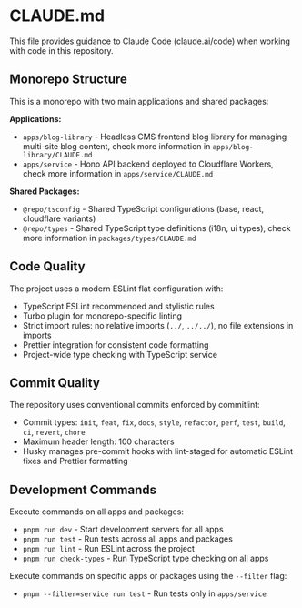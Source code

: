 # CLAUDE.md

This file provides guidance to Claude Code (claude.ai/code) when working with code in this repository.

## Monorepo Structure

This is a monorepo with two main applications and shared packages:

**Applications:**

- `apps/blog-library` - Headless CMS frontend blog library for managing multi-site blog content, check more information in `apps/blog-library/CLAUDE.md`
- `apps/service` - Hono API backend deployed to Cloudflare Workers, check more information in `apps/service/CLAUDE.md`

**Shared Packages:**

- `@repo/tsconfig` - Shared TypeScript configurations (base, react, cloudflare variants)
- `@repo/types` - Shared TypeScript type definitions (i18n, ui types), check more information in `packages/types/CLAUDE.md`

## Code Quality

The project uses a modern ESLint flat configuration with:

- TypeScript ESLint recommended and stylistic rules
- Turbo plugin for monorepo-specific linting
- Strict import rules: no relative imports (`../`, `../../`), no file extensions in imports
- Prettier integration for consistent code formatting
- Project-wide type checking with TypeScript service

## Commit Quality

The repository uses conventional commits enforced by commitlint:

- Commit types: `init`, `feat`, `fix`, `docs`, `style`, `refactor`, `perf`, `test`, `build`, `ci`, `revert`, `chore`
- Maximum header length: 100 characters
- Husky manages pre-commit hooks with lint-staged for automatic ESLint fixes and Prettier formatting

## Development Commands

Execute commands on all apps and packages:

- `pnpm run dev` - Start development servers for all apps
- `pnpm run test` - Run tests across all apps and packages
- `pnpm run lint` - Run ESLint across the project
- `pnpm run check-types` - Run TypeScript type checking on all apps

Execute commands on specific apps or packages using the `--filter` flag:

- `pnpm --filter=service run test` - Run tests only in `apps/service`
